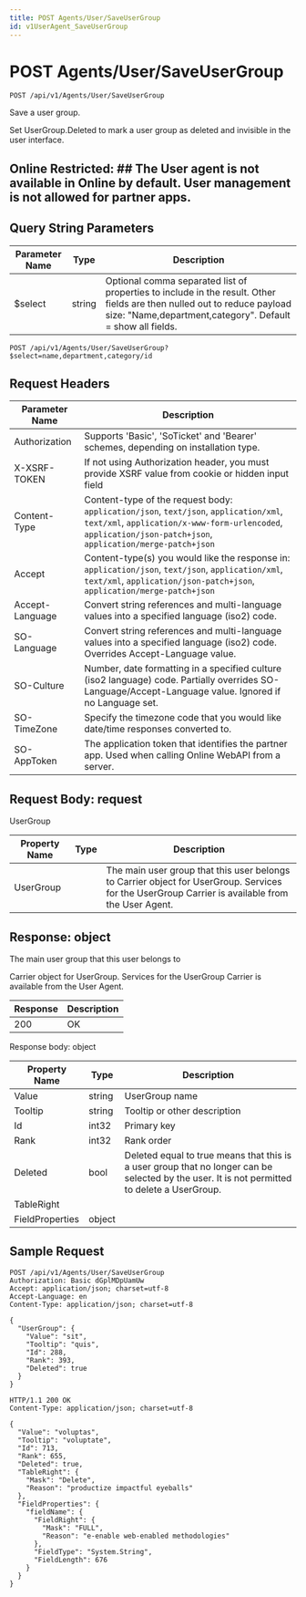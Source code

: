 ```yaml
---
title: POST Agents/User/SaveUserGroup
id: v1UserAgent_SaveUserGroup
---
```


# POST Agents/User/SaveUserGroup

```http
POST /api/v1/Agents/User/SaveUserGroup
```

Save a user group.

Set UserGroup.Deleted to mark a user group as deleted and invisible in the user interface.


## Online Restricted: ## The User agent is not available in Online by default. User management is not allowed for partner apps.





## Query String Parameters

| Parameter Name | Type |  Description |
|----------------|------|--------------|
| $select | string |  Optional comma separated list of properties to include in the result. Other fields are then nulled out to reduce payload size: "Name,department,category". Default = show all fields. |

```http
POST /api/v1/Agents/User/SaveUserGroup?$select=name,department,category/id
```


## Request Headers

| Parameter Name | Description |
|----------------|-------------|
| Authorization  | Supports 'Basic', 'SoTicket' and 'Bearer' schemes, depending on installation type. |
| X-XSRF-TOKEN   | If not using Authorization header, you must provide XSRF value from cookie or hidden input field |
| Content-Type | Content-type of the request body: `application/json`, `text/json`, `application/xml`, `text/xml`, `application/x-www-form-urlencoded`, `application/json-patch+json`, `application/merge-patch+json` |
| Accept         | Content-type(s) you would like the response in: `application/json`, `text/json`, `application/xml`, `text/xml`, `application/json-patch+json`, `application/merge-patch+json` |
| Accept-Language | Convert string references and multi-language values into a specified language (iso2) code. |
| SO-Language | Convert string references and multi-language values into a specified language (iso2) code. Overrides Accept-Language value. |
| SO-Culture | Number, date formatting in a specified culture (iso2 language) code. Partially overrides SO-Language/Accept-Language value. Ignored if no Language set. |
| SO-TimeZone | Specify the timezone code that you would like date/time responses converted to. |
| SO-AppToken | The application token that identifies the partner app. Used when calling Online WebAPI from a server. |

## Request Body: request  

UserGroup 

| Property Name | Type |  Description |
|----------------|------|--------------|
| UserGroup |  | The main user group that this user belongs to <para /> Carrier object for UserGroup. Services for the UserGroup Carrier is available from the <see cref="T:SuperOffice.CRM.Services.IUserAgent">User Agent</see>. |


## Response: object

The main user group that this user belongs to



Carrier object for UserGroup.
Services for the UserGroup Carrier is available from the <see cref="T:SuperOffice.CRM.Services.IUserAgent">User Agent</see>.

| Response | Description |
|----------------|-------------|
| 200 | OK |

Response body: object

| Property Name | Type |  Description |
|----------------|------|--------------|
| Value | string | UserGroup name |
| Tooltip | string | Tooltip or other description |
| Id | int32 | Primary key |
| Rank | int32 | Rank order |
| Deleted | bool | Deleted equal to true means that this is a user group that no longer can be selected by the user.  It is not permitted to delete a UserGroup. |
| TableRight |  |  |
| FieldProperties | object |  |

## Sample Request

```http!
POST /api/v1/Agents/User/SaveUserGroup
Authorization: Basic dGplMDpUamUw
Accept: application/json; charset=utf-8
Accept-Language: en
Content-Type: application/json; charset=utf-8

{
  "UserGroup": {
    "Value": "sit",
    "Tooltip": "quis",
    "Id": 288,
    "Rank": 393,
    "Deleted": true
  }
}
```

```http_
HTTP/1.1 200 OK
Content-Type: application/json; charset=utf-8

{
  "Value": "voluptas",
  "Tooltip": "voluptate",
  "Id": 713,
  "Rank": 655,
  "Deleted": true,
  "TableRight": {
    "Mask": "Delete",
    "Reason": "productize impactful eyeballs"
  },
  "FieldProperties": {
    "fieldName": {
      "FieldRight": {
        "Mask": "FULL",
        "Reason": "e-enable web-enabled methodologies"
      },
      "FieldType": "System.String",
      "FieldLength": 676
    }
  }
}
```